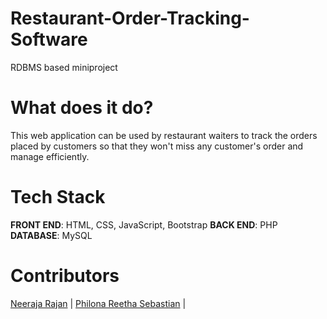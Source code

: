 # Restaurant-Order-Tracking-Software
RDBMS based miniproject

# What does it do?
This web application can be used by restaurant waiters to track the orders placed by customers so that they won't miss any customer's order and manage efficiently.

# Tech Stack
**FRONT END**: HTML, CSS, JavaScript, Bootstrap
**BACK END**: PHP
**DATABASE**: MySQL

# Contributors
[Neeraja Rajan](https://github.com/Neeraja-Rajan) | [Philona Reetha Sebastian](https://github.com/philona123) |
